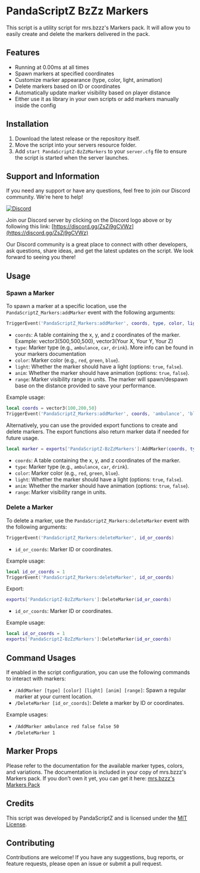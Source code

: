 # PandaScriptZ BzZz Markers
This script is a utility script for mrs.bzzz's Markers pack. It will allow you to easily create and delete the markers delivered in the pack.

## Features

- Running at 0.00ms at all times
- Spawn markers at specified coordinates
- Customize marker appearance (type, color, light, animation)
- Delete markers based on ID or coordinates
- Automatically update marker visibility based on player distance
- Either use it as library in your own scripts or add markers manually inside the config

## Installation

1. Download the latest release or the repository itself.
2. Move the script into your servers resource folder.
3. Add `start PandaScriptZ-BzZzMarkers` to your `server.cfg` file to ensure the script is started when the server launches.

## Support and Information

If you need any support or have any questions, feel free to join our Discord community. We're here to help!

[![Discord](https://img.shields.io/discord/1234567890?color=%237289DA&label=Discord&logo=discord&logoColor=white)](https://discord.gg/ZsZj9gCVWz)

Join our Discord server by clicking on the Discord logo above or by following this link: [https://discord.gg/ZsZj9gCVWz](https://discord.gg/ZsZj9gCVWz)

Our Discord community is a great place to connect with other developers, ask questions, share ideas, and get the latest updates on the script. We look forward to seeing you there!

## Usage

### Spawn a Marker

To spawn a marker at a specific location, use the `PandaScriptZ_Markers:addMarker` event with the following arguments:

```lua
TriggerEvent('PandaScriptZ_Markers:addMarker', coords, type, color, light, anim, range)
```

- `coords`: A table containing the x, y, and z coordinates of the marker. Example: vector3(500,500,500), vector3(Your X, Your Y, Your Z)
- `type`: Marker type (e.g., `ambulance`, `car`, `drink`). More info can be found in your markers documentation
- `color`: Marker color (e.g., `red`, `green`, `blue`).
- `light`: Whether the marker should have a light (options: `true`, `false`).
- `anim`: Whether the marker should have animation (options: `true`, `false`).
- `range`: Marker visibility range in units. The marker will spawn/despawn base on the distance provided to save your performance. 

Example usage:
```lua
local coords = vector3(100,200,50}
TriggerEvent('PandaScriptZ_Markers:addMarker', coords, 'ambulance', 'blue', false, false, 50)
```

Alternatively, you can use the provided export functions to create and delete markers. The export functions also return marker data if needed for future usage.
```lua
local marker = exports['PandaScriptZ-BzZzMarkers']:AddMarker(coords, type, color, light, anim, range)
```

- `coords`: A table containing the x, y, and z coordinates of the marker.
- `type`: Marker type (e.g., `ambulance`, `car`, `drink`).
- `color`: Marker color (e.g., `red`, `green`, `blue`).
- `light`: Whether the marker should have a light (options: `true`, `false`).
- `anim`: Whether the marker should have animation (options: `true`, `false`).
- `range`: Marker visibility range in units.

### Delete a Marker

To delete a marker, use the `PandaScriptZ_Markers:deleteMarker` event with the following arguments:

```lua
TriggerEvent('PandaScriptZ_Markers:deleteMarker', id_or_coords)
```

- `id_or_coords`: Marker ID or coordinates.

Example usage:
```lua
local id_or_coords = 1
TriggerEvent('PandaScriptZ_Markers:deleteMarker', id_or_coords)
```

Export:

```lua
exports['PandaScriptZ-BzZzMarkers']:DeleteMarker(id_or_coords)
```

- `id_or_coords`: Marker ID or coordinates.

Example usage:
```lua
local id_or_coords = 1
exports['PandaScriptZ-BzZzMarkers']:DeleteMarker(id_or_coords)
```

## Command Usages

If enabled in the script configuration, you can use the following commands to interact with markers:

- `/AddMarker [type] [color] [light] [anim] [range]`: Spawn a regular marker at your current location.
- `/DeleteMarker [id_or_coords]`: Delete a marker by ID or coordinates.

Example usages:
- `/AddMarker ambulance red false false 50`
- `/DeleteMarker 1`

## Marker Props

Please refer to the documentation for the available marker types, colors, and variations.
The documentation is included in your copy of mrs.bzzz's Markers pack.
If you don't own it yet, you can get it here: [mrs.bzzz's Markers Pack](https://bzzz.tebex.io/package/5772982)

## Credits

This script was developed by PandaScriptZ and is licensed under the [MIT License](LICENSE).

## Contributing

Contributions are welcome! If you have any suggestions, bug reports, or feature requests, please open an issue or submit a pull request.

